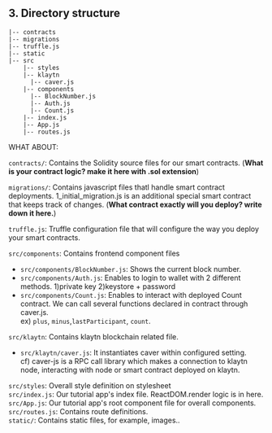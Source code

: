 ## 3. Directory structure
```
|-- contracts
|-- migrations
|-- truffle.js
|-- static  
|-- src  
    |-- styles
    |-- klaytn
      |-- caver.js
    |-- components
      |-- BlockNumber.js
      |-- Auth.js
      |-- Count.js
    |-- index.js
    |-- App.js
    |-- routes.js
```
WHAT ABOUT:

`contracts/`: Contains the Solidity source files for our smart contracts. (__What is your contract logic? make it here with .sol extension__)  

`migrations/`: Contains javascript files thatl handle smart contract deployments. 1_initial_migration.js is an additional special smart contract that keeps track of changes. (__What contract exactly will you deploy? write down it here.__)  

`truffle.js`: Truffle configuration file that will configure the way you deploy your smart contracts.  


`src/components`: Contains frontend component files  
* `src/components/BlockNumber.js`: Shows the current block number.  
* `src/components/Auth.js`: Enables to login to wallet with 2 different methods.  1)private key 2)keystore + password
* `src/components/Count.js`: Enables to interact with deployed Count contract. We can call several functions declared in contract through caver.js.  
ex) `plus`, `minus`,`lastParticipant`, `count`.

`src/klaytn`: Contains klaytn blockchain related file.
* `src/klaytn/caver.js`: It instantiates caver within configured setting.  
cf) caver-js is a RPC call library which makes a connection to klaytn node, interacting with node or smart contract deployed on klaytn.

`src/styles`: Overall style definition on stylesheet  
`src/index.js`: Our tutorial app's index file. ReactDOM.render logic is in here.  
`src/App.js`: Our tutorial app's root component file for overall components.  
`src/routes.js`: Contains route definitions.  
`static/`: Contains static files, for example, images..
